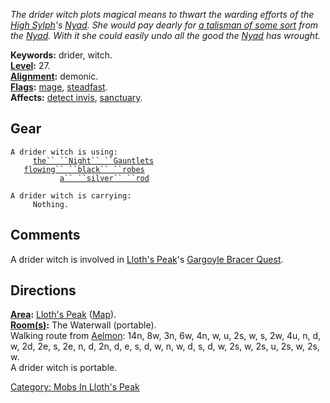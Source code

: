 *The drider witch plots magical means to thwart the warding efforts of
the [High Sylph](High_Sylph.md "wikilink")'s [Nyad](Nyad.md "wikilink").
She would pay dearly for [a talisman of some
sort](Lock_Of_Long_White_Nyad_Hair.md "wikilink") from the
[Nyad](Nyad.md "wikilink"). With it she could easily undo all the good
the [Nyad](Nyad.md "wikilink") has wrought.*

**Keywords:** drider, witch.  
**[Level](Level.md "wikilink"):** 27.  
**[Alignment](Alignment.md "wikilink"):** demonic.  
**[Flags](:Category:_Mob_Types.md "wikilink"):**
[mage](Spellcasting_Mobs.md "wikilink"),
[steadfast](Sentinel_Mobs.md "wikilink").  
**Affects:** [detect invis](Detect_Invis.md "wikilink"),
[sanctuary](Sanctuary.md "wikilink").  

## Gear

`A drider witch is using:`  
<worn on hands>`     `[`the`` ``Night`` ``Gauntlets`](Night_Gauntlets.md "wikilink")  
<worn about body>`   `[`flowing`` ``black`` ``robes`](Flowing_Black_Robes.md "wikilink")  
<wielded>`           `[`a`` ``silver`` ``rod`](Silver_Rod.md "wikilink")

`A drider witch is carrying:`  
`     Nothing.`

## Comments

A drider witch is involved in [Lloth's
Peak](:Category:_Lloth's_Peak.md "wikilink")'s [Gargoyle Bracer
Quest](Gargoyle_Bracer_Quest.md "wikilink").

## Directions

**[Area](:Category:_Areas.md "wikilink"):** [Lloth's
Peak](:Category:_Lloth's_Peak.md "wikilink")
([Map](Lloth's_Peak_Map.md "wikilink")).  
**[Room(s)](:Category:_Rooms.md "wikilink"):** The Waterwall
(portable).  
Walking route from [Aelmon](Aelmon.md "wikilink"): 14n, 8w, 3n, 6w, 4n,
w, u, 2s, w, s, 2w, 4u, n, d, w, 2d, 2e, s, 2e, n, d, 2n, d, e, s, d, w,
n, w, d, s, d, w, 2s, w, 2s, u, 2s, w, 2s, w.  
A drider witch is portable.  

[Category: Mobs In Lloth's
Peak](Category:_Mobs_In_Lloth's_Peak "wikilink")
